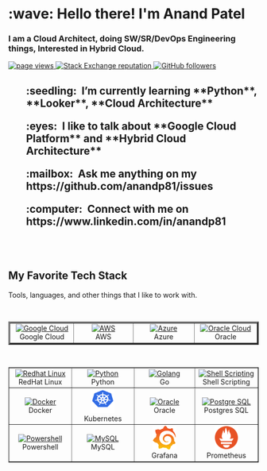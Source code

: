 
<h1 align="left" id="anandp81-title">:wave: Hello there! I'm Anand Patel</h1>
<h3 align="left">I am a Cloud Architect, doing SW/SR/DevOps Engineering things, Interested in Hybrid Cloud.</h3>

<p align="left">
  <a href="https://github.com/anandp81/anandpatel">
    <img src="https://komarev.com/ghpvc/?username=anandpatel" alt="page views" />
  </a>
  <a href="https://stackoverflow.com/users/9166368">
    <img alt="Stack Exchange reputation" src="https://img.shields.io/stackexchange/stackoverflow/r/9166368?color=orange&label=reputation&logo=stackoverflow">
  </a>
  <a href="https://github.com/anandp81?tab=followers">
    <img alt="GitHub followers" src="https://img.shields.io/github/followers/anandp81?color=green&logo=github">
  </a>
</p>

<a href="#anandp81-title"></a>
<p>
  <img src="https://raw.githubusercontent.com/anandp81/github-stats-transparent/output/generated/overview.svg" alt="" align="left" />
</p>
<h2>
    <ol>    :seedling: &nbsp;I’m currently learning **Python**, **Looker**, **Cloud Architecture** </ol>
    <ol>    :eyes: &nbsp;I like to talk about **Google Cloud Platform** and **Hybrid Cloud Architecture** </ol>
    <ol>    :mailbox: &nbsp;Ask me anything on my https://github.com/anandp81/issues </ol>
    <ol>    :computer: &nbsp;Connect with me on  https://www.linkedin.com/in/anandp81 </ol>
</h2>
<br>

<br>
<h2 align="left" id="anandp81-tech">My Favorite Tech Stack</h2>
<p>  Tools, languages, and other things that I like to work with. </p>
<br>


<table align="center" width="800" border="3">   
    
<td align="center" width="200">
      <a href="#anandp81-tech">
        <img src="https://avatars.githubusercontent.com/u/2810941?s=200&v=4"" width="48" height="48" alt="Google Cloud" />
      </a>
      <br>Google Cloud
        </td>
    <td align="center" width="200">
      <a href="#anandp81-tech">
        <img src="https://avatars.githubusercontent.com/u/2232217?s=200&v=4" width="48" height="48" alt="AWS" />
      </a>
      <br>AWS
    </td>
    <td align="center" width="200">
      <a href="#anandp81-tech">
        <img src="https://avatars.githubusercontent.com/u/6844498?s=200&v=4" width="48" height="48" alt="Azure" />
      </a>
      <br>Azure
    </td>
	<td align="center"  width="200">
      <a href="#anandp81-tech">
        <img src="https://avatars.githubusercontent.com/u/4430336?s=200&v=4" width="48" height="48" alt="Oracle Cloud" />
      </a>
      <br>Oracle
    </td>
	
</table>
<br>
<table align="center" width="480" border="1">   
            <tr align="center">
    <td align="center" width="120">
      <a href="#anandp81-tech">
        <img src="https://avatars.githubusercontent.com/u/33972111?s=200&v=4" width="48" height="48" alt="Redhat Linux" />
      </a>
      <br>RedHat Linux
    </td>
    <td align="center" width="120">
      <a href="#anandp81-tech">
        <img src="https://avatars.githubusercontent.com/u/1525981?s=200&v=4" width="48" height="48" alt="Python" />
      </a>
      <br>Python
    </td>
    <td align="center" width="120">
      <a href="#anandp81-tech">
        <img src="https://avatars.githubusercontent.com/u/4314092?s=200&v=4" width="48" height="48" alt="Golang" />
      </a>
      <br>Go
    </td>
    <td align="center" width="120">
      <a href="#anandp81-tech">
        <img src="https://cdn4.iconfinder.com/data/icons/document-file-types-green-set-03/338/File_type_Extension_148-128.png" width="48" height="48" alt="Shell Scripting" />
      </a>
      <br>Shell Scripting
        </td>
		</tr>
		<tr>
    <td align="center" width="120"> 
      <a href="#anandp81-tech" >
        <img src="https://avatars.githubusercontent.com/u/5429470?s=200&v=4" width="48" height="48" alt="Docker" />
      </a>
      <br>Docker
    </td>
    <td align="center" width="120">
      <a href="#anandp81-tech" >
        <img src="https://raw.githubusercontent.com/cncf/artwork/master/projects/kubernetes/icon/color/kubernetes-icon-color.svg" width="48" height="48" alt="Kubernetes" />
      </a>
      <br>Kubernetes
    </td>
    <td align="center"  width="120">
      <a href="#anandp81-tech">
        <img src="https://avatars.githubusercontent.com/u/4430336?s=200&v=4" width="48" height="48" alt="Oracle" />
      </a>
      <br>Oracle
    </td>	
    <td align="center"  width="120">
      <a href="#anandp81-tech">
        <img src="https://avatars.githubusercontent.com/u/177543?s=200&v=4" width="48" height="48" alt="Postgre SQL" />
      </a>
      <br>Postgres SQL
    </td>
    </tr>
		<tr>
	<td align="center" width="120">
      <a href="#anandp81-tech">
        <img src="https://raw.githubusercontent.com/PowerShell/PowerShell/master/assets/ps_black_128.svg" width="48" height="48" alt="Powershell" />
      </a>
      <br>Powershell
    </td>
    <td align="center"  width="120">
      <a href="#anandp81-tech">
        <img src="https://avatars.githubusercontent.com/u/2452804?s=200&v=4" width="48" height="48" alt="MySQL" />
      </a>
      <br>MySQL
    </td>
    <td align="center" width="120">
      <a href="#anandp81-tech" >
        <img src="https://raw.githubusercontent.com/grafana/grafana/master/public/img/grafana_icon.svg" width="48" height="48" alt="Grafana" />
      </a>
      <br>Grafana
    </td>
    <td align="center" width="120">
      <a href="#anandp81-tech" >
        <img src="https://github.com/cncf/artwork/blob/master/projects/prometheus/icon/color/prometheus-icon-color.svg" width="48" height="48" alt="Prometheus" />
      </a>
      <br>Prometheus
    </td>
  </tr>
</table>
